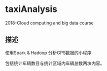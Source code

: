 # taxiAnalysis
2018-Cloud computing and big data course

## 描述
使用Spark & Hadoop 分析GPS数据的小程序

包括统计车辆数目与统计区域内车辆总数两块内容。
